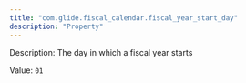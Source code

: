 ```yaml
---
title: "com.glide.fiscal_calendar.fiscal_year_start_day"
description: "Property"
---
```


Description: The day in which a fiscal year starts

Value: `01`